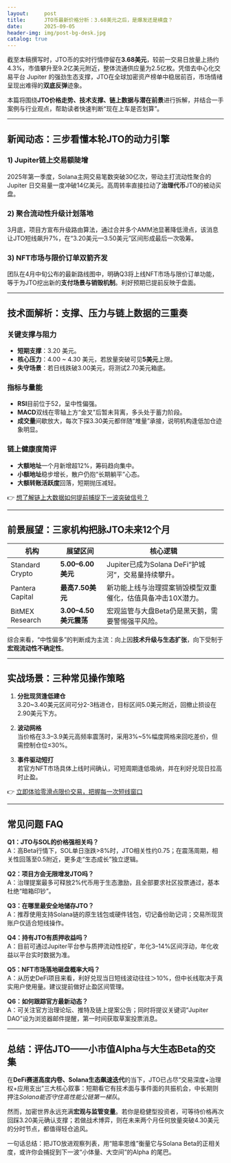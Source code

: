 ```yaml
---
layout:     post
title:      JTO币最新价格分析：3.68美元之后，是爆发还是横盘？
date:       2025-09-05
header-img: img/post-bg-desk.jpg
catalog: true
---
```


截至本稿撰写时，JTO币的实时行情停留在**3.68美元**，较前一交易日放量上扬约4.3%，市值攀升至9.2亿美元附近，整体流通供应量为2.5亿枚。凭借去中心化交易平台 Jupiter 的强劲生态支撑，JTO在全球加密资产榜单中稳居前百，市场情绪呈现出难得的**双底反弹**迹象。

本篇将围绕**JTO价格走势、技术支撑、链上数据与潜在前景**进行拆解，并结合一手案例与行业观点，帮助读者快速判断“现在上车是否划算”。

---

## 新闻动态：三步看懂本轮JTO的动力引擎

### 1) Jupiter链上交易额陡增  
2025年第一季度，Solana主网交易笔数突破30亿次，带动主打流动性聚合的 Jupiter 日交易量一度冲破14亿美元。高周转率直接拉动了**治理代币**JTO的被动买盘。

### 2) 聚合流动性升级计划落地  
3月底，项目方宣布升级路由算法，通过合并多个AMM池显著降低滑点，该消息让JTO短线飙升7%，在“3.20美元—3.50美元”区间形成最后一次吸筹。

### 3) NFT市场与限价订单双箭齐发  
团队在4月中旬公布的最新路线图中，明确Q3将上线NFT市场与限价订单功能，等于为JTO挖出新的**支付场景与销毁机制**。利好预期已提前反映于盘面。

---

## 技术面解析：支撑、压力与链上数据的三重奏

### 关键支撑与阻力
- **短期支撑**：3.20 美元。  
- **核心压力**：4.00 ~ 4.30 美元，若放量突破可见**5美元**上限。  
- **失守场景**：若日线跌破3.00美元，将测试2.70美元箱底。

### 指标与量能
- **RSI**目前位于52，呈中性偏强。  
- **MACD**双线在零轴上方“金叉”后暂未背离，多头处于蓄力阶段。  
- **成交量**间歇放大，每次下探3.30美元都伴随“堆量”承接，说明机构逢低加仓迹象明显。

### 链上健康度简评
- **大额地址**一个月新增超12%，筹码趋向集中。  
- **小额地址**稳步增长，散户仍抱“长期躺平”心态。  
- **大额转账活跃度**回落，短期抛压减轻。

👉 [想了解链上大数据如何提前捕捉下一波突破信号？](https://okxdog.com/)

---

## 前景展望：三家机构把脉JTO未来12个月

| 机构 | 展望区间 | 核心逻辑 |
| --- | --- | --- |
| Standard Crypto | **5.00–6.00美元** | Jupiter已成为Solana DeFi“护城河”，交易量持续攀升。 |
| Pantera Capital | **最高7.50美元** | 新功能上线与治理提案销毁模型双重催化，估值具备冲击10X潜力。 |
| BitMEX Research | **3.00–4.50美元震荡** | 宏观监管与大盘Beta仍是黑天鹅，需要警惕强平风险。 |

综合来看，“中性偏多”的判断成为主流：向上因**技术升级与生态扩张**，向下受制于**宏观流动性不确定性**。

---

## 实战场景：三种常见操作策略

1. **分批现货逢低建仓**  
   3.20~3.40美元区间可分2-3档进仓，目标区间5.0美元附近，回撤止损设在2.90美元下方。

2. **波动网格**  
   当价格在3.3–3.9美元高频率震荡时，采用3%~5%幅度网格来回吃差价，但需控制仓位≤30%。

3. **事件驱动短打**  
   若官方NFT市场具体上线时间确认，可短周期逢低吸纳，并在利好兑现日拉高时止盈。

👉 [立即体验零滑点限价交易，把握每一次短线窗口](https://okxdog.com/)

---

## 常见问题 FAQ

**Q1：JTO与SOL的价格强相关吗？**  
A：高Beta行情下，SOL单日涨跌>8%时，JTO相关性约0.75；在震荡周期，相关性回落至0.5附近，更多走“生态成长”独立逻辑。

**Q2：项目方会无限增发JTO吗？**  
A：治理提案最多可释放2%代币用于生态激励，且全部要求社区投票通过，基本杜绝“暗箱印钞”。

**Q3：在哪里最安全地储存JTO？**  
A：推荐使用支持Solana链的原生钱包或硬件钱包，切记备份助记词；交易所现货账户仅适合短线操作。

**Q4：持有JTO有质押收益吗？**  
A：目前可通过Jupiter平台参与质押流动性挖矿，年化3–14%区间浮动，年化收益以平台实时数据为准。

**Q5：NFT市场落地砸盘概率大吗？**  
A：从历史DeFi项目来看，利好兑现当日短线波动往往＞10%，但中长线取决于真实用户使用量。建议提前做好止盈区间管理。

**Q6：如何跟踪官方最新动态？**  
A：可关注官方治理论坛、推特及链上提案公告；同时将提议关键词“Jupiter DAO”设为浏览器邮件提醒，第一时间获取草案投票消息。

---

## 总结：评估JTO——小市值Alpha与大生态Beta的交集

在**DeFi赛道高度内卷、Solana生态飙速迭代**的当下，JTO已占尽“交易深度+治理权+应用支出”三大核心叙事：短期看它有技术面与事件面的共振机会，中长期则押注*Solana能否守住高性能公链第一梯队*。

然而，加密世界永远充满**宏观与监管变量**。若你是稳健型投资者，可等待价格再次回踩3.20美元确认支撑；若做战术博弈，则在未来两个月任何放量突破4.30美元的分时节点，都值得轻仓追风。

一句话总结：把JTO放进观察列表，用“赔率思维”衡量它与Solana Beta的正相关度，或许你会捕捉到下一波“小体量、大空间”的Alpha 的尾巴。
